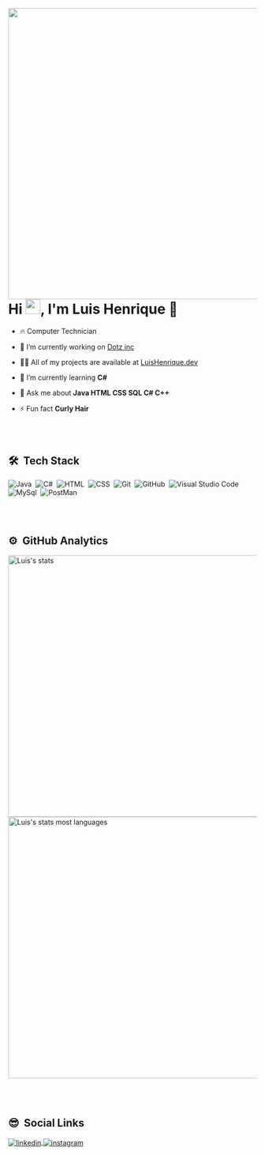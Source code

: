 
<img align="right" height="590em" src="https://raw.githubusercontent.com/gist/Luis-Henrique/e633f29fa1e99cee6101ce2fd233a85a/raw/9185aadfa936c5d5ea1a5ecafda016e40c88de12/Gitcardimage.svg"/>
<h1 align="left">Hi <img src="https://raw.githubusercontent.com/kaueMarques/kaueMarques/master/hi.gif" width="30px">, I'm Luis Henrique 🙈</h1>

- 🔥 Computer Technician

- 🔭 I’m currently working on [Dotz inc](https://www.linkedin.com/company/dotz/)

- 👨‍💻 All of my projects are available at [LuisHenrique.dev](https://github.com/Luis-Henrique)

- 🌱 I’m currently learning **C#**

- 💬 Ask me about **Java HTML CSS SQL C# C++**

- ⚡ Fun fact **Curly Hair**

<br><br>

## 🛠 &nbsp;Tech Stack

![Java](https://img.shields.io/badge/-Java-05122A?style=flat&logo=java)&nbsp;
![C#](https://img.shields.io/badge/-CSharp-05122A?style=flat&logo=csharp)&nbsp;
![HTML](https://img.shields.io/badge/-HTML-05122A?style=flat&logo=HTML5)&nbsp;
![CSS](https://img.shields.io/badge/-CSS-05122A?style=flat&logo=CSS3&logoColor=1572B6)&nbsp;
![Git](https://img.shields.io/badge/-Git-05122A?style=flat&logo=git)&nbsp;
![GitHub](https://img.shields.io/badge/-GitHub-05122A?style=flat&logo=github)&nbsp;
![Visual Studio Code](https://img.shields.io/badge/-Visual%20Studio%20Code-05122A?style=flat&logo=visual-studio-code&logoColor=007ACC)&nbsp;
![MySql](https://img.shields.io/badge/-MySql-05122A?style=flat&logo=mysql)&nbsp;
![PostMan](https://img.shields.io/badge/-PostMan-05122A?style=flat&logo=postman)&nbsp;

<br><br>

## ⚙️ &nbsp;GitHub Analytics

<p align="left">
<img width="530em" src="https://github-readme-stats.vercel.app/api?username=Luis-Henrique&show_icons=true&theme=vision-friendly-dark" alt="Luis's stats"/>
<img width="530em" src="https://github-readme-stats.vercel.app/api/top-langs/?username=Luis-Henrique&layout=compact&theme=vision-friendly-dark" alt="Luis's stats most languages"/>
</p>

<br><br>

## 😎 &nbsp;Social Links

<a href="https://www.linkedin.com/in/luis-henrique-4b14b520a/" target="_blank">
  <img align="center" src="https://img.shields.io/badge/-LuisHenrique-05122A?style=flat&logo=linkedin" alt="linkedin"/>
</a>
<a href="https://www.instagram.com/luis_h3nrique_/" target="_blank">
 <img align="center" src="https://img.shields.io/badge/-LuisHenrique-05122A?style=flat&logo=instagram" alt="instagram"/>
</a>
</p>

<!--
**maykbrito/maykbrito** is a ✨ _special_ ✨ repository because its `README.md` (this file) appears on your GitHub profile.
Here are some ideas to get you started:
- 🔭 I’m currently working on ...
- 🌱 I’m currently learning ...
- 👯 I’m looking to collaborate on ...
- 🤔 I’m looking for help with ...
- 💬 Ask me about ...
- 📫 How to reach me: ...
- 😄 Pronouns: ...
- ⚡ Fun fact: ...
-->


<br><br>

